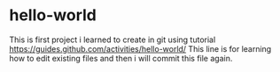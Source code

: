 # hello-world
This  is first project i learned to create in git using tutorial https://guides.github.com/activities/hello-world/
This line is for learning how to edit existing files and then i will commit this file again.
